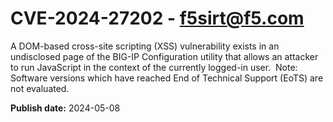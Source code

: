 # CVE-2024-27202 - f5sirt@f5.com


A DOM-based cross-site scripting (XSS) vulnerability exists in an undisclosed page of the BIG-IP Configuration utility that allows an attacker to run JavaScript in the context of the currently logged-in user.  Note: Software versions which have reached End of Technical Support (EoTS) are not evaluated.

**Publish date:** 2024-05-08
